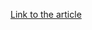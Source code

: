 [Link to the article](https://unit42.paloaltonetworks.com/machine-learning-new-swiss-army-suite-tool/)
